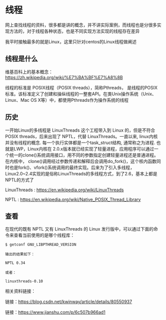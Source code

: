 # 线程

网上查找线程的资料，很多都是讲的概念，并不讲实际案例，而线程也是分很多实现方法的，对于线程各种状态，也是不同实现方法实现的线程存在差异

我平时接触最多的就是Linux，这里只针对centos的Linux线程做阐述

## 线程是什么

维基百科上的基本概念：https://zh.wikipedia.org/wiki/%E7%BA%BF%E7%A8%8B

线程的标准是  POSIX线程（POSIX threads），简称Pthreads， 是线程的POSIX标准。该标准定义了创建和操纵线程的一整套API。在类Unix操作系统（Unix、Linux、Mac OS X等）中，都使用Pthreads作为操作系统的线程

## 历史

一开始Linux的多线程是 LinuxThreads 这个工程带入到 Linux 的，但是不符合POSIX threads，后来出现了 NPTL，代替 LinuxThreads。一直以来, linux内核并没有线程的概念. 每一个执行实体都是一个task_struct结构, 通常称之为进程. 也就是LWP，Linux内核在 2.0.x版本就已经实现了轻量进程，应用程序可以通过一个统一的clone()系统调用接口，用不同的参数指定创建轻量进程还是普通进程。在内核中， clone()调用经过参数传递和解释后会调用do_fork()，这个核内函数同时也是fork()、vfork()系统调用的最终实现。后来为了引入多线程，Linux2.0~2.4实现的是俗称LinuxThreads的多线程方式，到了2.6，基本上都是NPTL的方式了

 

LinuxThreads : https://en.wikipedia.org/wiki/LinuxThreads

NPTL : https://en.wikipedia.org/wiki/Native_POSIX_Thread_Library

## 查看

在现代的既有 NPTL 又有 LinuxThreads 的 Linux 发行版中，可以通过下面的命令来查看当前使用的是哪个线程库：

```
$ getconf GNU_LIBPTHREAD_VERSION

输出的结果如下：

NPTL 0.34

或者：

linuxthreads-0.10
```



相关资料链接：

链接：https://blog.csdn.net/kwinway/article/details/80550937


链接：https://www.jianshu.com/p/6c507b966ad1